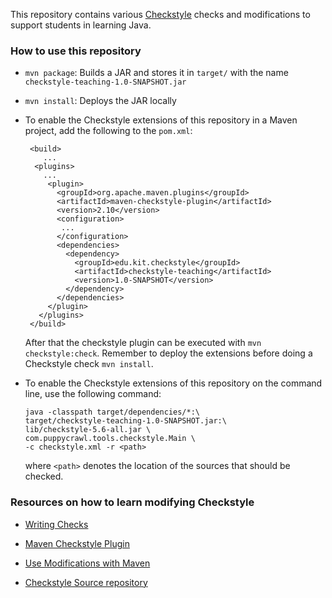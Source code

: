 This repository contains various [Checkstyle](http://checkstyle.sourceforge.net/) checks and modifications
to support students in learning Java.

### How to use this repository

- `mvn package`: Builds a JAR and stores it in `target/` with the name `checkstyle-teaching-1.0-SNAPSHOT.jar`

- `mvn install`: Deploys the JAR locally

- To enable the Checkstyle extensions of this repository in a Maven project, add the following to the `pom.xml`:

  ```
   <build>
      ...
    <plugins>
      ...
       <plugin>
         <groupId>org.apache.maven.plugins</groupId>
         <artifactId>maven-checkstyle-plugin</artifactId>
         <version>2.10</version>
         <configuration>
          ...
         </configuration>
         <dependencies>
           <dependency>
             <groupId>edu.kit.checkstyle</groupId>
             <artifactId>checkstyle-teaching</artifactId>
             <version>1.0-SNAPSHOT</version>
           </dependency>
         </dependencies>
       </plugin>
     </plugins>
   </build>
  ```
  After that the checkstyle plugin can be executed with `mvn checkstyle:check`. Remember to deploy the extensions before doing a Checkstyle check `mvn install`.

- To enable the Checkstyle extensions of this repository on the command line, use the following command:

  ```
  java -classpath target/dependencies/*:\
  target/checkstyle-teaching-1.0-SNAPSHOT.jar:\
  lib/checkstyle-5.6-all.jar \
  com.puppycrawl.tools.checkstyle.Main \
  -c checkstyle.xml -r <path>
  ```
  
  where `<path>` denotes the location of the sources that should be checked.

### Resources on how to learn modifying Checkstyle

- [Writing Checks](http://checkstyle.sourceforge.net/writingchecks.html)

- [Maven Checkstyle Plugin](http://maven.apache.org/plugins/maven-checkstyle-plugin/)

- [Use Modifications with Maven](http://maven.apache.org/plugins/maven-checkstyle-plugin/examples/custom-developed-checkstyle.html)

- [Checkstyle Source repository](http://checkstyle.hg.sourceforge.net/hgweb/checkstyle/checkstyle/)